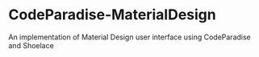 # CodeParadise-MaterialDesign
An implementation of Material Design user interface using CodeParadise and Shoelace
